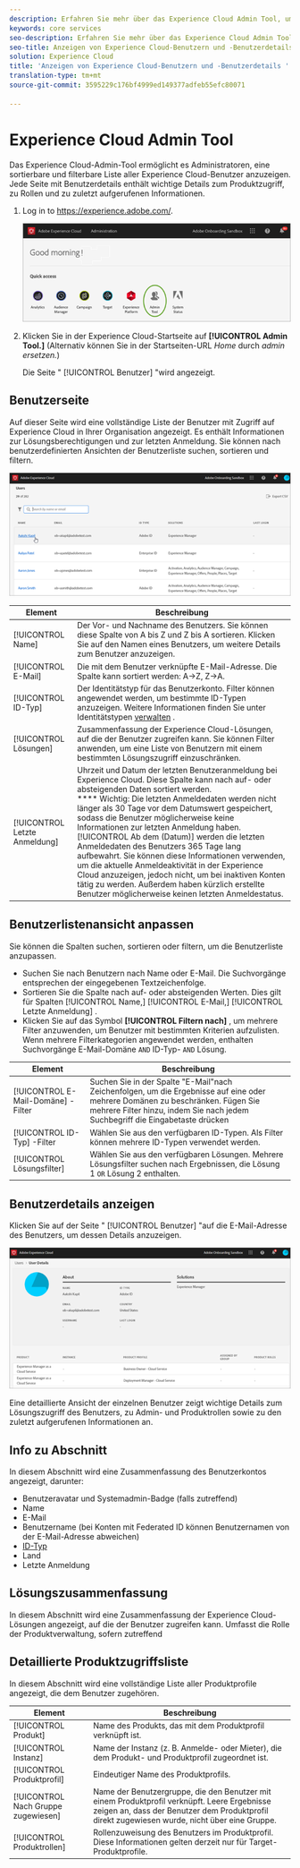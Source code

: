 ```yaml
---
description: Erfahren Sie mehr über das Experience Cloud Admin Tool, um eine sortierbare und filterbare Liste aller Experience Cloud-Benutzer anzuzeigen.
keywords: core services
seo-description: Erfahren Sie mehr über das Experience Cloud Admin Tool, um eine sortierbare und filterbare Liste aller Experience Cloud-Benutzer anzuzeigen.
seo-title: Anzeigen von Experience Cloud-Benutzern und -Benutzerdetails
solution: Experience Cloud
title: 'Anzeigen von Experience Cloud-Benutzern und -Benutzerdetails '
translation-type: tm+mt
source-git-commit: 3595229c176bf4999ed149377adfeb55efc80071

---
```



# Experience Cloud Admin Tool

Das Experience Cloud-Admin-Tool ermöglicht es Administratoren, eine sortierbare und filterbare Liste aller Experience Cloud-Benutzer anzuzeigen. Jede Seite mit Benutzerdetails enthält wichtige Details zum Produktzugriff, zu Rollen und zu zuletzt aufgerufenen Informationen.  

1. Log in to <https://experience.adobe.com/>.

   ![](assets/admin-tool.png)

1. Klicken Sie in der Experience Cloud-Startseite auf **[!UICONTROL Admin Tool.]** (Alternativ können Sie in der Startseiten-URL _Home_ durch _admin ersetzen._)

   Die Seite &quot; [!UICONTROL Benutzer] &quot;wird angezeigt.

## Benutzerseite

Auf dieser Seite wird eine vollständige Liste der Benutzer mit Zugriff auf Experience Cloud in Ihrer Organisation angezeigt. Es enthält Informationen zur Lösungsberechtigungen und zur letzten Anmeldung. Sie können nach benutzerdefinierten Ansichten der Benutzerliste suchen, sortieren und filtern.

![](assets/admin-tool-users.png)

| Element | Beschreibung |
|---|---|
| [!UICONTROL Name] | Der Vor- und Nachname des Benutzers. Sie können diese Spalte von A bis Z und Z bis A sortieren.  Klicken Sie auf den Namen eines Benutzers, um weitere Details zum Benutzer anzuzeigen. |
| [!UICONTROL E-Mail] | Die mit dem Benutzer verknüpfte E-Mail-Adresse. Die Spalte kann sortiert werden: A->Z, Z->A. |
| [!UICONTROL ID-Typ] | Der Identitätstyp für das Benutzerkonto. Filter können angewendet werden, um bestimmte ID-Typen anzuzeigen. Weitere Informationen finden Sie unter Identitätstypen [verwalten](https://helpx.adobe.com/enterprise/using/identity.html) . |
| [!UICONTROL Lösungen] | Zusammenfassung der Experience Cloud-Lösungen, auf die der Benutzer zugreifen kann. Sie können Filter anwenden, um eine Liste von Benutzern mit einem bestimmten Lösungszugriff einzuschränken. |
| [!UICONTROL Letzte Anmeldung] | Uhrzeit und Datum der letzten Benutzeranmeldung bei Experience Cloud. Diese Spalte kann nach auf- oder absteigenden Daten sortiert werden. <br> **** Wichtig: Die letzten Anmeldedaten werden nicht länger als 30 Tage vor dem Datumswert gespeichert, sodass die Benutzer möglicherweise keine Informationen zur letzten Anmeldung haben. [!UICONTROL Ab dem (Datum)] werden die letzten Anmeldedaten des Benutzers 365 Tage lang aufbewahrt. Sie können diese Informationen verwenden, um die aktuelle Anmeldeaktivität in der Experience Cloud anzuzeigen, jedoch nicht, um bei inaktiven Konten tätig zu werden. Außerdem haben kürzlich erstellte Benutzer möglicherweise keinen letzten Anmeldestatus. |

## Benutzerlistenansicht anpassen

Sie können die Spalten suchen, sortieren oder filtern, um die Benutzerliste anzupassen.

* Suchen Sie nach Benutzern nach Name oder E-Mail. Die Suchvorgänge entsprechen der eingegebenen Textzeichenfolge.
* Sortieren Sie die Spalte nach auf- oder absteigenden Werten. Dies gilt für Spalten [!UICONTROL Name,] [!UICONTROL E-Mail,] [!UICONTROL Letzte Anmeldung] .
* Klicken Sie auf das Symbol **[!UICONTROL Filtern nach]** , um mehrere Filter anzuwenden, um Benutzer mit bestimmten Kriterien aufzulisten. Wenn mehrere Filterkategorien angewendet werden, enthalten Suchvorgänge E-Mail-Domäne `AND` ID-Typ- `AND` Lösung.

| Element | Beschreibung |
|---------|----------|
| [!UICONTROL E-Mail-Domäne] -Filter | Suchen Sie in der Spalte &quot;E-Mail&quot;nach Zeichenfolgen, um die Ergebnisse auf eine oder mehrere Domänen zu beschränken. Fügen Sie mehrere Filter hinzu, indem Sie nach jedem Suchbegriff die Eingabetaste drücken |
| [!UICONTROL ID-Typ] -Filter | Wählen Sie aus den verfügbaren ID-Typen. Als Filter können mehrere ID-Typen verwendet werden. |
| [!UICONTROL Lösungsfilter] | Wählen Sie aus den verfügbaren Lösungen. Mehrere Lösungsfilter suchen nach Ergebnissen, die Lösung 1 `OR` Lösung 2 enthalten. |

## Benutzerdetails anzeigen

Klicken Sie auf der Seite &quot; [!UICONTROL Benutzer] &quot;auf die E-Mail-Adresse des Benutzers, um dessen Details anzuzeigen.

![](assets/admin-tool-user-details.png)

Eine detaillierte Ansicht der einzelnen Benutzer zeigt wichtige Details zum Lösungszugriff des Benutzers, zu Admin- und Produktrollen sowie zu den zuletzt aufgerufenen Informationen an.

## Info zu Abschnitt

In diesem Abschnitt wird eine Zusammenfassung des Benutzerkontos angezeigt, darunter:

* Benutzeravatar und Systemadmin-Badge (falls zutreffend)
* Name
* E-Mail
* Benutzername (bei Konten mit Federated ID können Benutzernamen von der E-Mail-Adresse abweichen)
* [ID-Typ](https://helpx.adobe.com/enterprise/using/identity.html)
* Land
* Letzte Anmeldung

## Lösungszusammenfassung

In diesem Abschnitt wird eine Zusammenfassung der Experience Cloud-Lösungen angezeigt, auf die der Benutzer zugreifen kann. Umfasst die Rolle der Produktverwaltung, sofern zutreffend

## Detaillierte Produktzugriffsliste

In diesem Abschnitt wird eine vollständige Liste aller Produktprofile angezeigt, die dem Benutzer zugehören.

| Element | Beschreibung |
|---------|----------|
| [!UICONTROL Produkt] | Name des Produkts, das mit dem Produktprofil verknüpft ist. |
| [!UICONTROL Instanz] | Name der Instanz (z. B. Anmelde- oder Mieter), die dem Produkt- und Produktprofil zugeordnet ist. |
| [!UICONTROL Produktprofil] | Eindeutiger Name des Produktprofils. |
| [!UICONTROL Nach Gruppe zugewiesen] | Name der Benutzergruppe, die den Benutzer mit einem Produktprofil verknüpft. Leere Ergebnisse zeigen an, dass der Benutzer dem Produktprofil direkt zugewiesen wurde, nicht über eine Gruppe. |
| [!UICONTROL Produktrollen] | Rollenzuweisung des Benutzers im Produktprofil. Diese Informationen gelten derzeit nur für Target-Produktprofile. |
